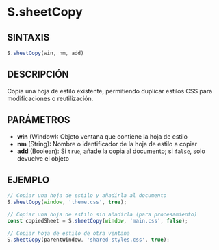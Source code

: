 # S.sheetCopy

## SINTAXIS
```javascript
S.sheetCopy(win, nm, add)
```

## DESCRIPCIÓN
Copia una hoja de estilo existente, permitiendo duplicar estilos CSS para modificaciones o reutilización.

## PARÁMETROS
- **win** (Window): Objeto ventana que contiene la hoja de estilo
- **nm** (String): Nombre o identificador de la hoja de estilo a copiar
- **add** (Boolean): Si `true`, añade la copia al documento; si `false`, solo devuelve el objeto

## EJEMPLO
```javascript
// Copiar una hoja de estilo y añadirla al documento
S.sheetCopy(window, 'theme.css', true);

// Copiar una hoja de estilo sin añadirla (para procesamiento)
const copiedSheet = S.sheetCopy(window, 'main.css', false);

// Copiar hoja de estilo de otra ventana
S.sheetCopy(parentWindow, 'shared-styles.css', true);
```